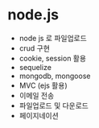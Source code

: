 # node.js

* node js 로 파일업로드
* crud 구현
* cookie, session 활용
* sequelize
* mongodb, mongoose
* MVC (ejs 활용)
* 이메일 전송
* 파일업로드 및 다운로드
* 페이지네이션
